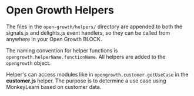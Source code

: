 # Open Growth Helpers

The files in the `open-growth/helpers/` directory are appended to both the signals.js and delights.js event handlers, so they can be called from anywhere in your Open Growth BLOCK.

The naming convention for helper functions is `opengrowth.helperName.functionName`. All helpers are added to the `opengrowth` object.

Helper's can access modules like in `opengrowth.customer.getUseCase` in the **customer.js** helper. The purpose is to determine a use case using MonkeyLearn based on customer data.